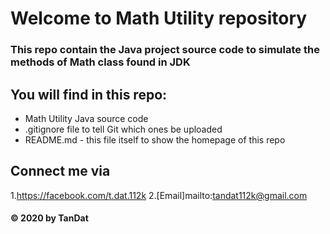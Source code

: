 # Welcome to Math Utility repository
### This repo contain the Java project source code to simulate the methods of Math class found in JDK

## You will find in this repo: 
* Math Utility Java source code
* .gitignore file to tell Git which ones be uploaded
* README.md - this file itself to show the homepage of this repo

## Connect me via

1.https://facebook.com/t.dat.112k
2.[Email]mailto:tandat112k@gmail.com

#### © 2020 by TanDat
